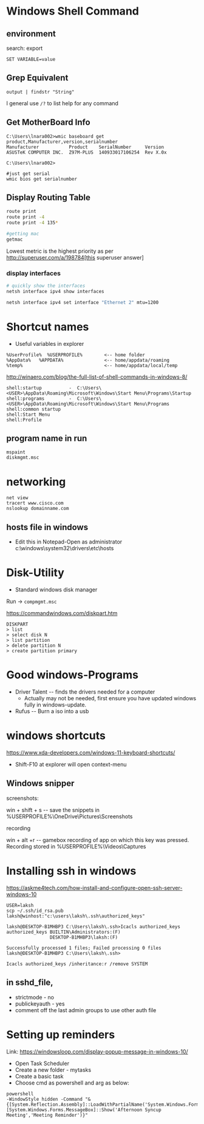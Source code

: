 # Windows Shell Command

## environment

search: export

```
SET VARIABLE=value
```

## Grep Equivalent

```
output | findstr "String"
```

I general use `/?` to list help for any command

## Get MotherBoard Info

```
C:\Users\lnara002>wmic baseboard get product,Manufacturer,version,serialnumber
Manufacturer           Product    SerialNumber     Version
ASUSTeK COMPUTER INC.  Z97M-PLUS  140933017106254  Rev X.0x

C:\Users\lnara002>

#just get serial
wmic bios get serialnumber
```

## Display Routing Table

```sh
route print
route print -4
route print -4 135*

#getting mac
getmac
```

Lowest metric is the highest priority as per http://superuser.com/a/198784[this
superuser answer]

### display interfaces

```sh
# quickly show the interfaces
netsh interface ipv4 show interfaces

netsh interface ipv4 set interface "Ethernet 2" mtu=1200

```


# Shortcut names

* Useful variables in explorer

```
%UserProfile%  %USERPROFILE%        <-- home folder
%AppData%   %APPDATA%               <-- home/appdata/roaming
%temp%                              <-- home/appdata/local/temp
```

http://winaero.com/blog/the-full-list-of-shell-commands-in-windows-8/

```
shell:startup          -  C:\Users\<USER>\AppData\Roaming\Microsoft\Windows\Start Menu\Programs\Startup
shell:programs         -  C:\Users\<USER>\AppData\Roaming\Microsoft\Windows\Start Menu\Programs
shell:common startup
shell:Start Menu
shell:Profile
```

## program name in run

```
mspaint
diskmgmt.msc

```


# networking

```
net view
tracert www.cisco.com
nslookup domainname.com
```

## hosts file in windows

* Edit this in Notepad-Open as administrator
c:\windows\system32\drivers\etc\hosts

# Disk-Utility

* Standard windows disk manager

Run -> `compmgmt.msc`

https://commandwindows.com/diskpart.htm

```
DISKPART
> list
> select disk N
> list partition
> delete partition N
> create partition primary
```


# Good windows-Programs

* Driver Talent -- finds the drivers needed for a computer
    * Actually may not be needed, first ensure you have updated windows fully in windows-update.
* Rufus -- Burn a iso into a usb


# windows shortcuts

https://www.xda-developers.com/windows-11-keyboard-shortcuts/

* Shift-F10 at explorer will open context-menu

## Windows snipper

screenshots:

win + shift + s  -- save the snippets in %USERPROFILE%\OneDrive\Pictures\Screenshots

recording

win + alt +r -- gamebox recording of app on which this key was pressed.
Recording stored in %USERPROFILE%\Videos\Captures




# Installing ssh in windows

https://askme4tech.com/how-install-and-configure-open-ssh-server-windows-10

```
USER=laksh
scp ~/.ssh/id_rsa.pub laksh@winhost:"c:\users\laksh\.ssh\authorized_keys"

laksh@DESKTOP-B1MHBP3 C:\Users\laksh\.ssh>Icacls authorized_keys
authorized_keys BUILTIN\Administrators:(F)
                DESKTOP-B1MHBP3\laksh:(F)

Successfully processed 1 files; Failed processing 0 files
laksh@DESKTOP-B1MHBP3 C:\Users\laksh\.ssh>

Icacls authorized_keys /inheritance:r /remove SYSTEM
```

## in sshd_file,

* strictmode - no
* publickeyauth - yes
* comment off the last admin groups to use other auth file

# Setting up reminders

Link: https://windowsloop.com/display-popup-message-in-windows-10/

* Open Task Scheduler
* Create a new folder - mytasks
* Create a basic task
* Choose cmd as powershell and arg as below:
```
powershell
-WindowStyle hidden -Command "& {[System.Reflection.Assembly]::LoadWithPartialName('System.Windows.Forms'); [System.Windows.Forms.MessageBox]::Show('Afternoon Syncup Meeting','Meeting Reminder')}"
```
